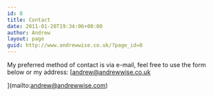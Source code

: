 ```yaml
---
id: 8
title: Contact
date: 2011-01-20T19:34:06+00:00
author: Andrew
layout: page
guid: http://www.andrewwise.co.uk/?page_id=8
---
```

My preferred method of contact is via e-mail, feel free to use the form below or my address: [andrew@andrewwise.co.uk
  
](mailto:andrew@andrewwise.com) 

<div role="form" class="wpcf7" id="wpcf7-f35-o1" dir="ltr">
  <div class="screen-reader-response">
  </div>
</div>